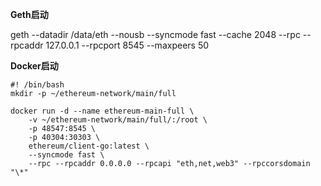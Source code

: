 **Geth启动**

geth --datadir /data/eth --nousb --syncmode fast --cache 2048 --rpc --rpcaddr 127.0.0.1 --rpcport 8545 --maxpeers 50

**Docker启动**

```
#! /bin/bash
mkdir -p ~/ethereum-network/main/full

docker run -d --name ethereum-main-full \
    -v ~/ethereum-network/main/full/:/root \
    -p 48547:8545 \
    -p 40304:30303 \
    ethereum/client-go:latest \
    --syncmode fast \
    --rpc --rpcaddr 0.0.0.0 --rpcapi "eth,net,web3" --rpccorsdomain "\*"
```



